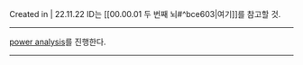 Created in | 22.11.22
ID는 [[00.00.01 두 번째 뇌#^bce603|여기]]를 참고할 것.

---
[power analysis](https://www.scribbr.com/statistics/statistical-power/#:~:text=an%20appropriate%20level.-,What%20is%20a%20power%20analysis%3F,-A%20power%20analysis)를 진행한다.





---
